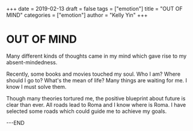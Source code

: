 +++
date = 2019-02-13
draft = false
tags = ["emotion"]
title = "OUT OF MIND"
categories = ["emotion"]
author = "Kelly Yin"
+++

# OUT OF MIND



Many different kinds of thoughts came in my mind which gave rise to my absent-mindedness.

Recently, some books and movies touched my soul. Who I am? Where should I go to? What's the mean of life? Many things are waiting for me. I know I must solve them. 

Though many theories tortured me, the positive blueprint about future is clear than ever.
All roads lead to Roma and I know where is Roma. I have selected some roads which could 
guide me to achieve my goals. 


 
---END